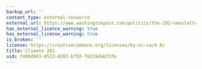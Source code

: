 ```yaml
---
backup_url: ''
content_type: external-resource
external_url: https://www.washingtonpost.com/politics/the-202-newsletters/the-climate-202/
has_external_licence_warning: true
has_external_license_warning: true
is_broken: ''
license: https://creativecommons.org/licenses/by-nc-sa/4.0/
title: Climate 202
uid: f486d863-6513-4203-bf92-f6239dab73fe
---
```


